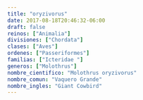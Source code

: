 ```yaml
---
title: "oryzivorus"
date: 2017-08-18T20:46:32-06:00
draft: false
reinos: ["Animalia"]
divisiones: ["Chordata"]
clases: ["Aves"]
ordenes: ["Passeriformes"]
familias: ["Icteridae "]
generos: ["Molothrus"]
nombre_cientifico: "Molothrus oryzivorus"
nombre_comun: "Vaquero Grande"
nombre_ingles: "Giant Cowbird"
---
```

